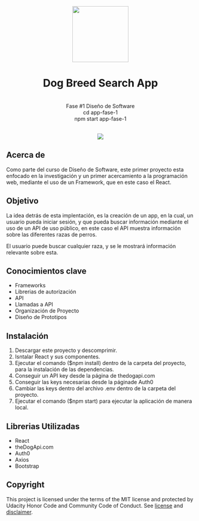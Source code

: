 <div align="center"><img src="https://media-cldnry.s-nbcnews.com/image/upload/t_fit-760w,f_auto,q_auto:best/rockcms/2022-08/220805-border-collie-play-mn-1100-82d2f1.jpg" height=150></div>
<h1 align="center">Dog Breed Search App</h1>
<p align="center">
<br>Fase #1 Diseño de Software
<br>cd app-fase-1 
<br> npm start app-fase-1</p>
<br/>
<div align="center"><img src="demo.gif"></img></div>
<h2>Acerca de </h2>
Como parte del curso de Diseño de Software, este primer proyecto esta enfocado en la investigación y un primer acercamiento a la programación web, mediante el uso de un Framework, que en este caso el React. 


<h2>Objetivo</h2>

La idea detrás de esta implentación, es la creación de un app, en la cual, un usuario pueda iniciar sesión, y que pueda buscar información mediante el uso de un API de uso público, en este caso el API muestra información sobre las diferentes razas de perros. 

El usuario puede buscar cualquier raza, y se le mostrará información relevante sobre esta. 

<h2>Conocimientos clave</h2>

- Frameworks 
- Librerias de autorización 
- API
- Llamadas a API 
- Organización de Proyecto 
- Diseño de Prototipos 

<h2>Instalación</h2>

1. Descargar este proyecto y descomprimir. 
2. Isntalar React y sus componentes.
3. Ejecutar el comando ($npm install) dentro de la carpeta del proyecto, para la instalación de las dependencias. 
4. Conseguir un API key desde la página de thedogapi.com
5. Conseguir las keys necesarias desde la páginade Auth0
6. Cambiar las keys dentro del archivo .env dentro de la carpeta del proyecto. 
6. Ejecutar el comando ($npm start) para ejecutar la aplicación de manera local. 

<h2>Librerias Utilizadas</h2>

- React
- theDogApi.com 
- Auth0
- Axios 
- Bootstrap 


<h2>Copyright</h2>
This project is licensed under the terms of the MIT license and protected by Udacity Honor Code and Community Code of Conduct. See <a href="LICENSE.md">license</a> and <a href="LICENSE.DISCLAIMER.md">disclaimer</a>.
